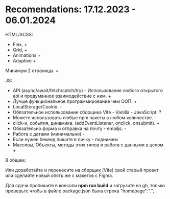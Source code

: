 # **Recomendations: 17.12.2023 - 06.01.2024**

HTML/SCSS:

- Flex, +
- Grid, +
- Animations +
- Adaptive +

Минимум 2 страницы. +

JS:

- API (async/await/fetch/catch/try) - Использование любого открытого api и продуманное взаимодействие с ним. +
- Лучше функциональное программирование чем ООП. +
- LocalStorage/Cookie. -
- Обязательное использование сборщика Vite - Vanilla - JavaScript. ?
- Можете использовать любые npm пакеты в любом количестве. -
- click-и, события, динамика. (addEventListener, onclick, onsubmit). +
- Обязательно форма и отправка на почту - emailjs. -
- Работа с датами (минимально) -
- Если нужен бекенд пишите в личку - поднимем
- Массивы, Объекты, методы этих типов и работа с данными в целом. +

В общем:

Или доработайте и перенесите на сборщик (Vite) свой старый проект или сделайте новый опять же с макетов с Figma.

Для сдачи пропишите в консоли **npm run build** и загрузите на gh, только проверьте чтобы в файле package.json была строка "homepage":".",

